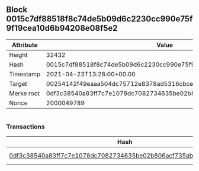 ## Block 0015c7df88518f8c74de5b09d6c2230cc990e75f9f19cea10d6b94208e08f5e2

Attribute | Value
--- | ---
Height | 32432
Hash | 0015c7df88518f8c74de5b09d6c2230cc990e75f9f19cea10d6b94208e08f5e2
Timestamp | 2021-04-23T13:28:00+00:00
Target | 00254142f49eaaa504dc75712e8378ad5316cbcead634704b3734b6271167cc4
Merke root | 0df3c38540a83ff7c7e1078dc7082734635be02b806acf735ab662d8104e8f8b
Nonce | 2000049789

```

```

### Transactions

Hash | Amount
--- | ---
[0df3c38540a83ff7c7e1078dc7082734635be02b806acf735ab662d8104e8f8b](0df3c38540a83ff7c7e1078dc7082734635be02b806acf735ab662d8104e8f8b.md) | 10.00000000 SKEPTI 
